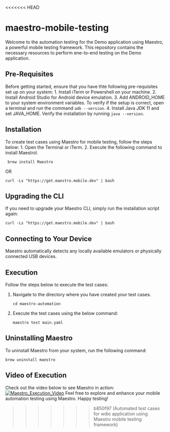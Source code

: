 <<<<<<< HEAD
# maestro-mobile-testing
Welcome to the automation testing for the Demo application using Maestro, a powerful mobile testing framework. This repository contains the necessary resources to perform ene-to-end testing on the Demo application.

## Pre-Requisites
Before getting started, ensure that you have thte following pre-requisites set up on your system:
    1. Install iTerm or Powershell on your machine.
    2. Install Android Studio for Android device emulation.
    3. Add ANDROID_HOME to your system environment variables. To verify if the setup is correct, open a terminal and run the command `adb --version`.
    4. Install Java JDK 11 and set JAVA_HOME. Verify the installation by running `java --version`.

## Installation
To create test cases using Maestro for mobile testing, follow the steps below:
    1. Open the Terminal or iTerm.
    2. Execute the following command to install Maestro\
```
 brew install Maestro
```
OR
```
curl -Ls "https://get.maestro.mobile.dev" | bash
```

## Upgrading the CLI
If you need to upgrade your Maestro CLI, simply run the installation script again:
```
curl -Ls "https://get.maestro.mobile.dev" | bash
```

## Connecting to Your Device
Maestro automatically detects any locally available emulators or physically connected USB devices.

## Execution
Follow the steps below to execute the test cases:
1. Navigate to the directory where you have created your test cases.
    ```
    cd maestro-automation
    ```
2. Execute the test cases using the below command:
    ```
    maestro test main.yaml
    ```

## Uninstalling Maestro
To uninstall Maestro from  your system, run the following command:
```
brew uninstall maestro
```

## Video of Execution
Check out the video below to see Maestro in action:
[![Maestro_Execution_Video](https://github.com/dhruvi-alphabin/mochawesome-describe-report-generator/assets/106430518/06dfdaaf-fb26-4d92-bf9e-36d940f80d5a)](https://github.com/dhruvi-alphabin/mochawesome-describe-report-generator/assets/106430518/ea3ec049-fdbe-4407-8a70-d202e361c614)
Feel free to explore and enhance your mobile automation testing using Maestro.
Happy testing!
>>>>>>> b850f97 (Automated test cases for wdio application using Maestro mobile testing framework)
